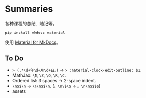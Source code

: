 # Summaries

各种课程的总结、随记等。

```shell
pip install mkdocs-material
```

使用 [Material for MkDocs](https://squidfunk.github.io/mkdocs-material/)。

## To Do

- `> (.*\d+年\d+月\d+日。)` → `> :material-clock-edit-outline: $1`.
- MathJax: `\N`, `\Z`, `\Q`, `\R`, `\C`.
- Ordered list: 3 spaces → 2-space indent.
- `\n$$\n` → `\n\n$$\n`. (`。\n\$\$` → `。\n\n$$$$`)
- assets
